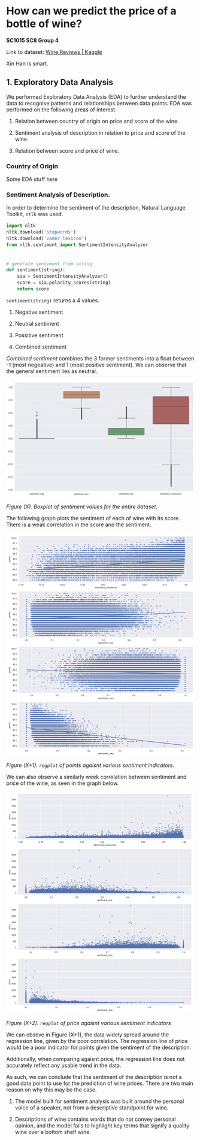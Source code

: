 # How can we predict the price of a bottle of wine?

**SC1015 SC8 Group 4**

Link to dataset: [Wine Reviews | Kaggle](https://www.kaggle.com/zynicide/wine-reviews?select=winemag-data-130k-v2.csv)





Xin Han is smart.

## 1. Exploratory Data Analysis

We performed Exploratory Data Analysis (EDA) to further understand the data to recognise patterns and relationships between data points. EDA was performed on the following areas of interest.

1. Relation between country of origin on price and score of the wine.

2. Sentiment analysis of description in relation to price and score of the wine.

3. Relation between score and price of wine.

### Country of Origin

Some EDA stuff here

### Sentiment Analysis of Description.

In order to determine the sentiment of the description, Natural Language Toolkit, `ntlk` was used.

```python
import nltk
nltk.download('stopwords')
nltk.download('vader_lexicon')
from nltk.sentiment import SentimentIntensityAnalyzer


# generate sentiment from string
def sentiment(string):
    sia = SentimentIntensityAnalyzer()
    score = sia.polarity_scores(string)
    return score
```

`sentiment(string)` returns a 4 values.

1. Negative sentiment

2. Neutral sentiment

3. Possitive sentiment

4. Combined sentiment

*Combined sentiment* combines the 3 former sentiments into a float between -1 (most negeative) and 1 (most positive sentiment). We can observe that the general sentiment lies as neutral.

![Unknown.png](https://raw.githubusercontent.com/TsienJin/SC1015-Project/main/readme_imgs/sentimentAnalysis/Screenshot%202022-03-09%20at%2012.07.34.png)

*Figure (X). Boxplot of sentiment values for the entire dataset.*

The following graph plots the sentiment of each of wine with its score. There is a weak correlation in the score and the sentiment.

![Unknown-1.png](https://raw.githubusercontent.com/TsienJin/SC1015-Project/main/readme_imgs/sentimentAnalysis/Screenshot%202022-03-09%20at%2012.08.40.png)

*Figure (X+1). `regplot` of points agaisnt various sentiment indicators.*

We can also observe a similarly week correlation between sentiment and price of the wine, as seen in the graph below.

![Unknown-2.png](https://raw.githubusercontent.com/TsienJin/SC1015-Project/main/readme_imgs/sentimentAnalysis/Screenshot%202022-03-09%20at%2012.09.04.png)

*Figure (X+2). `regplot` of price agaisnt various sentiment indicators*

We can obseve in Figure (X+1), the data widely spread around the regression line, given by the poor correlation. The regression line of price would be a poor indicator for points given the sentiment of the description.

Additionally, when comparing agaisnt price, the regression line does not accurately reflect any usable trend in the data.

As such, we can conclude that the sentiment of the description is not a good data point to use for the prediction of wine prices. There are two main reason on why this may be the case.

1. The model built for sentiment analysis was built around the personal voice of a speaker, not from a descriptive standpoint for wine.

2. Descriptions of wine contains words that do not convey personal opinion, and the model fails to highlight key terms that signify a quality wine over a bottom shelf wine.
